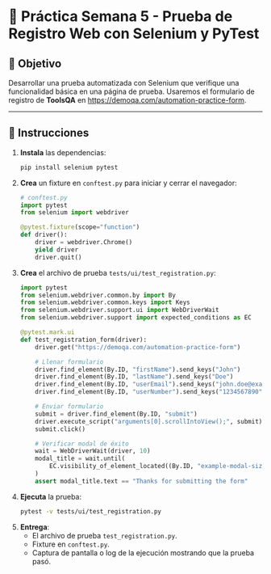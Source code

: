 
# 🧪 Práctica Semana 5 - Prueba de Registro Web con Selenium y PyTest

## 🎯 Objetivo
Desarrollar una prueba automatizada con Selenium que verifique una funcionalidad básica en una página de prueba. Usaremos el formulario de registro de **ToolsQA** en https://demoqa.com/automation-practice-form.

---

## 🔧 Instrucciones

1. **Instala** las dependencias:
   ```bash
   pip install selenium pytest
   ```
2. **Crea** un fixture en `conftest.py` para iniciar y cerrar el navegador:
   ```python
   # conftest.py
   import pytest
   from selenium import webdriver

   @pytest.fixture(scope="function")
   def driver():
       driver = webdriver.Chrome()
       yield driver
       driver.quit()
   ```
3. **Crea** el archivo de prueba `tests/ui/test_registration.py`:
   ```python
   import pytest
   from selenium.webdriver.common.by import By
   from selenium.webdriver.common.keys import Keys
   from selenium.webdriver.support.ui import WebDriverWait
   from selenium.webdriver.support import expected_conditions as EC

   @pytest.mark.ui
   def test_registration_form(driver):
       driver.get("https://demoqa.com/automation-practice-form")

       # Llenar formulario
       driver.find_element(By.ID, "firstName").send_keys("John")
       driver.find_element(By.ID, "lastName").send_keys("Doe")
       driver.find_element(By.ID, "userEmail").send_keys("john.doe@example.com")
       driver.find_element(By.ID, "userNumber").send_keys("1234567890")

       # Enviar formulario
       submit = driver.find_element(By.ID, "submit")
       driver.execute_script("arguments[0].scrollIntoView();", submit)
       submit.click()

       # Verificar modal de éxito
       wait = WebDriverWait(driver, 10)
       modal_title = wait.until(
           EC.visibility_of_element_located((By.ID, "example-modal-sizes-title-lg"))
       )
       assert modal_title.text == "Thanks for submitting the form"
   ```
4. **Ejecuta** la prueba:
   ```bash
   pytest -v tests/ui/test_registration.py
   ```
5. **Entrega**:
   - El archivo de prueba `test_registration.py`.
   - Fixture en `conftest.py`.
   - Captura de pantalla o log de la ejecución mostrando que la prueba pasó.
